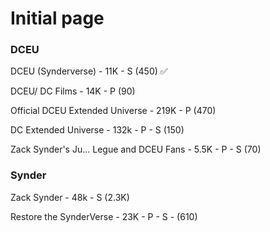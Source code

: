 # Initial page

### DCEU

DCEU \(Synderverse\) - 11K - S \(450\) ✅

DCEU/ DC Films - 14K - P \(90\)

Official DCEU Extended Universe - 219K - P \(470\)

DC Extended Universe - 132k - P - S \(150\)

Zack Synder's Ju... Legue and DCEU Fans - 5.5K - P - S \(70\)



### Synder

Zack Synder - 48k - S \(2.3K\)

Restore the SynderVerse - 23K - P - S - \(610\)











